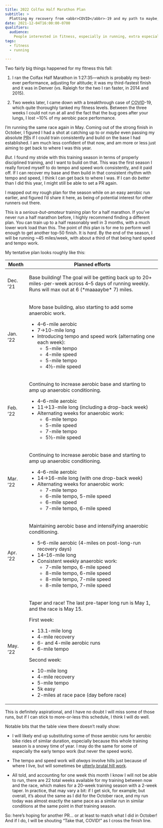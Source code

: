 ```yaml
---
title: 2022 Colfax Half Marathon Plan
subtitle: >
  Plotting my recovery from <abbr>COVID</abbr>-19 and my path to maybe, just maybe, managing another <abbr>PR</abbr> in May.
date: 2021-12-04T16:00:00-0700
qualifiers:
  audience:
    People interested in fitness, especially in running, extra especially in serious (but amateur) half marathon training.
tags:
  - fitness
  - running

---
```


Two fairly big things happened for my fitness this fall:

1. I ran the Colfax Half Marathon in 1:27:35—which is probably my best-ever performance, adjusting for altitude; it was my third-fastest finish and it was in Denver (vs. Raleigh for the two I ran faster, in 2014 and 2015).

2. Two weeks later, I came down with a breakthrough case of <abbr title="Coronavirus disease">COVID</abbr>-19, which quite thoroughly tanked my fitness levels. Between the three weeks I could not run at all and the fact that the bug goes after your lungs, I lost \~10% of my aerobic pace performance.

I’m running the same race again in May. Coming out of the strong finish in October, I figured I had a shot at catching up to or *maybe* even passing my absolute <abbr title="personal record">PR</abbr>s if I could train consistently and build on the base I had established. I am much less confident of that now, and am more or less just aiming to get back to where I was this year.

*But.* I found my stride with this training season in terms of properly disciplined training, and I want to build on that. This was the first season I really forced myself to do tempo and speed work consistently, and it paid off. If I can recover my base and then build in that consistent rhythm with tempo and speed, I think I can get back to where I was. If I can do *better* than I did this year, I might still be able to set a <abbr>PR</abbr> again.

I mapped out my rough plan for the season while on an easy aerobic run earlier, and figured I’d share it here, as being of potential interest for other runners out there.

<section class="note" aria-label="Note">

This is a *serious-but-amateur* training plan for a half marathon. If you’ve never run a half marathon before, I highly recommend finding a different plan. You can train up to a half reasonably well in 3 months, with a much lower work load than this. The point of *this* plan is for me to perform well enough to get another top-50 finish. It is *hard*. By the end of the season, I will be running \~45 miles/week, with about a third of that being hard speed and tempo work.

</section>

My tentative plan looks roughly like this:

<div class="table-container">
  <table>
    <thead>
      <th>Month</th>
      <th>Planned efforts</th>
    </thead>
    <tbody>
      <tr>
        <td>Dec. ’21</td>
        <td>
          <p>Base building! The goal will be getting back up to 20+ miles-per-week across 4–5 days of running weekly. Runs will max out at 6 (*maaaaybe* 7) miles.</p>
        </td>
      </tr>
      <tr>
        <td>Jan. ’22</td>
        <td>
          <p>More base building, also starting to add some anaerobic work.</p>
          <ul>
            <li>4–6-mile aerobic</li>
            <li>7→10-mile long</li>
            <li>Introducing tempo and speed work (alternating one each week):
              <ul>
                <li>5-mile tempo</li>
                <li>4-mile speed</li>
                <li>5-mile tempo</li>
                <li>4½-mile speed</li>
              </ul>
            </li>
          </ul>
        </td>
      </tr>
      <tr>
        <td>Feb. ’22</td>
        <td>
          <p>Continuing to increase aerobic base and starting to amp up anaerobic conditioning.</p>
          <ul>
            <li>4–6-mile aerobic</li>
            <li>11→13-mile long (including a drop-back week)</li>
            <li>Alternating weeks for anaerobic work:
              <ul>
                <li>6-mile tempo</li>
                <li>5-mile speed</li>
                <li>7-mile tempo</li>
                <li>5½-mile speed</li>
              </ul>
            </li>
          </ul>
        </td>
      </tr>
      <tr>
        <td>Mar. ’22</td>
        <td>
          <p>Continuing to increase aerobic base and starting to amp up anaerobic conditioning.</p>
          <ul>
            <li>4–6-mile aerobic</li>
            <li>14→16-mile long (with one drop-back week)</li>
            <li>Alternating weeks for anaerobic work:
              <ul>
                <li>7-mile tempo</li>
                <li>6-mile tempo, 5-mile speed</li>
                <li>6-mile speed</li>
                <li>7-mile tempo, 6-mile speed</li>
              </ul>
            </li>
          </ul>
        </td>
      </tr>
      <tr>
        <td>Apr. ’22</td>
        <td>
          <p>Maintaining aerobic base and intensifying anaerobic conditioning.</p>
          <ul>
            <li>5–6-mile aerobic (4-miles on post-long-run recovery days)</li>
            <li>14–16-mile long</li>
            <li>Consistent weekly anaerobic work:
              <ul>
                <li>7-mile tempo, 6-mile speed</li>
                <li>8-mile tempo, 6-mile speed</li>
                <li>8-mile tempo, 7-mile speed</li>
                <li>8-mile tempo, 7-mile speed</li>
              </ul>
            </li>
          </ul>
        </td>
      </tr>
      <tr>
        <td>May. ’22</td>
        <td>
          <p>Taper and race! The last pre-taper long run is May 1, and the race is May 15.</p>
          <p>First week:
          <ul>
            <li>13.1-mile long</li>
            <li>4-mile recovery</li>
            <li>6- and 4-mile aerobic runs</li>
            <li>6-mile tempo</li>
          </ul>
          <p>Second week:
          <ul>
            <li>10-mile long</li>
            <li>4-mile recovery</li>
            <li>5-mile tempo</li>
            <li>5k easy</li>
            <li>2-miles at race pace (day before race)</li>
          </ul>
          <ul>
        </td>
      </tr>
    </tbody>
  </table>
</div>

This is definitely aspirational, and I have no doubt I will miss some of those runs, but if I can stick to more-or-less this schedule, I think I will do well.

Notable bits that the table view there doesn’t really show:

- I will likely end up substituting some of those aerobic runs for aerobic bike rides of similar duration, especially because this whole training season is a snowy time of year. I may do the same for some of especially the early tempo work (but never the speed work).

- The tempo and speed work will *always* involve hills just because of where I live, but will sometimes be [utterly brutal hill work](https://www.strava.com/activities/5830329658).

- All told, and accounting for one week this month I know I will not be able to run, there are 22 total weeks available for my training between now and the race, which makes for a 20-week training season with a 2-week taper. In practice, that may vary a bit: if I get sick, for example; but overall, it’s about the same as I did for the October race, and my run today was almost exactly the same pace as a similar run in similar conditions at the same point in *that* training season.

So: here’s hoping for another <abbr>PR</abbr>… or at least to match what I did in October! And if I do, I will be shouting “Take that, <abbr>COVID</abbr>!” as I cross the finish line.
